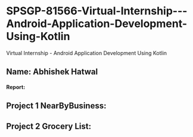 # SPSGP-81566-Virtual-Internship---Android-Application-Development-Using-Kotlin
Virtual Internship - Android Application Development Using Kotlin

## Name: Abhishek Hatwal

#### Report: 
## Project 1 NearByBusiness:
## Project 2 Grocery List:









